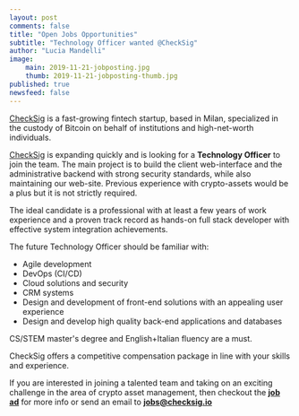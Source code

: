 ```yaml
---
layout: post
comments: false
title: "Open Jobs Opportunities"
subtitle: "Technology Officer wanted @CheckSig" 
author: "Lucia Mandelli"
image:
    main: 2019-11-21-jobposting.jpg
    thumb: 2019-11-21-jobposting-thumb.jpg
published: true
newsfeed: false  
---
```


[CheckSig](https://checksig.io//) is
a fast-growing fintech startup, based in Milan,
specialized in the custody of Bitcoin
on behalf of institutions and high-net-worth individuals.

[CheckSig](https://checksig.io//) is expanding quickly and is looking for a **Technology Officer** to join the team.
The main project is to build the client web-interface and the administrative backend with strong security standards, while also maintaining our web-site. Previous experience with crypto-assets would be a plus but it is not strictly required.

The ideal candidate is a professional with at least a few years of work experience and a proven track record as hands-on full stack developer with effective system integration achievements.

The future Technology Officer should be familiar with:
* Agile development
* DevOps (CI/CD)
* Cloud solutions and security
* CRM systems
* Design and development of front-end solutions with an appealing user experience
* Design and develop high quality back-end applications and databases


CS/STEM master's degree and English+Italian fluency are a must.

CheckSig offers a competitive compensation package in line with your skills and experience.

If you are interested in joining a talented team and taking on an exciting
challenge in the area of crypto asset management, then checkout the
[**job ad**](https://www.linkedin.com/jobs/view/2395945204/)
for more info or send an email to
[**jobs@checksig.io**](mailto:jobs@checksig.io)
